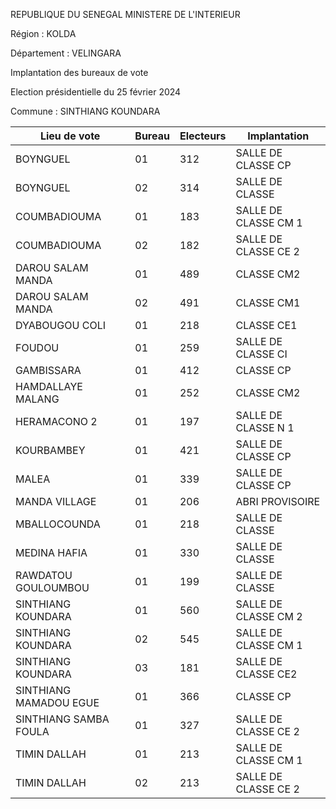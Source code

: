 REPUBLIQUE DU SENEGAL MINISTERE DE L'INTERIEUR

Région : KOLDA

Département : VELINGARA

Implantation des bureaux de vote

Election présidentielle du 25 février 2024

Commune : SINTHIANG KOUNDARA

| Lieu de vote | Bureau | Electeurs | Implantation |
| - | - | - | - |
| BOYNGUEL | 01 | 312 | SALLE DE CLASSE CP |
| BOYNGUEL | 02 | 314 | SALLE DE CLASSE |
| COUMBADIOUMA | 01 | 183 | SALLE DE CLASSE CM 1 |
| COUMBADIOUMA | 02 | 182 | SALLE DE CLASSE CE 2 |
| DAROU SALAM MANDA | 01 | 489 | CLASSE CM2 |
| DAROU SALAM MANDA | 02 | 491 | CLASSE CM1 |
| DYABOUGOU COLI | 01 | 218 | CLASSE CE1 |
| FOUDOU | 01 | 259 | SALLE DE CLASSE CI |
| GAMBISSARA | 01 | 412 | CLASSE CP |
| HAMDALLAYE MALANG | 01 | 252 | CLASSE CM2 |
| HERAMACONO 2 | 01 | 197 | SALLE DE CLASSE N 1 |
| KOURBAMBEY | 01 | 421 | SALLE DE CLASSE CP |
| MALEA | 01 | 339 | SALLE DE CLASSE CP |
| MANDA VILLAGE | 01 | 206 | ABRI PROVISOIRE |
| MBALLOCOUNDA | 01 | 218 | SALLE DE CLASSE |
| MEDINA HAFIA | 01 | 330 | SALLE DE CLASSE |
| RAWDATOU GOULOUMBOU | 01 | 199 | SALLE DE CLASSE |
| SINTHIANG KOUNDARA | 01 | 560 | SALLE DE CLASSE CM 2 |
| SINTHIANG KOUNDARA | 02 | 545 | SALLE DE CLASSE CM 1 |
| SINTHIANG KOUNDARA | 03 | 181 | SALLE DE CLASSE CE2 |
| SINTHIANG MAMADOU EGUE | 01 | 366 | CLASSE CP |
| SINTHIANG SAMBA FOULA | 01 | 327 | SALLE DE CLASSE CE 2 |
| TIMIN DALLAH | 01 | 213 | SALLE DE CLASSE CM 1 |
| TIMIN DALLAH | 02 | 213 | SALLE DE CLASSE CE 2 |

<!-- PageNumber="14/15" -->
